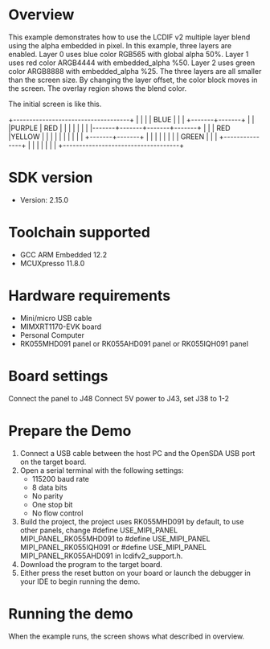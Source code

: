 Overview
========
This example demonstrates how to use the LCDIF v2 multiple layer blend using
the alpha embedded in pixel.
In this example, three layers are enabled. Layer 0 uses blue color RGB565 with
global alpha 50%. Layer 1 uses red color ARGB4444 with embedded_alpha %50.
Layer 2 uses green color ARGB8888 with embedded_alpha %25. The three layers are
all smaller than the screen size. By changing the layer offset, the color block
moves in the screen. The overlay region shows the blend color.

The initial screen is like this.

+------------------------------------+
|               |                    |
|  BLUE         |                    |
|       +-------+-------+            |
|       |PURPLE | RED   |            |
|       |       |       |            |
|-------+-------+-------+-------+    |
|       | RED   |YELLOW |       |    |
|       |       |       |       |    |
|       +-------+-------+       |    |
|               |               |    |
|               |     GREEN     |    |
|               +---------------+    |
|                                    |
|                                    |
|                                    |
+------------------------------------+

SDK version
===========
- Version: 2.15.0

Toolchain supported
===================
- GCC ARM Embedded  12.2
- MCUXpresso  11.8.0

Hardware requirements
=====================
- Mini/micro USB cable
- MIMXRT1170-EVK board
- Personal Computer
- RK055MHD091 panel or RK055AHD091 panel or RK055IQH091 panel

Board settings
==============
Connect the panel to J48
Connect 5V power to J43, set J38 to 1-2

Prepare the Demo
================
1.  Connect a USB cable between the host PC and the OpenSDA USB port on the target board.
2.  Open a serial terminal with the following settings:
    - 115200 baud rate
    - 8 data bits
    - No parity
    - One stop bit
    - No flow control
3.  Build the project, the project uses RK055MHD091 by default, to use other panels,
    change
    #define USE_MIPI_PANEL MIPI_PANEL_RK055MHD091
    to
    #define USE_MIPI_PANEL MIPI_PANEL_RK055IQH091
    or
    #define USE_MIPI_PANEL MIPI_PANEL_RK055AHD091
    in lcdifv2_support.h.
3.  Download the program to the target board.
4.  Either press the reset button on your board or launch the debugger in your IDE to begin running the demo.

Running the demo
================
When the example runs, the screen shows what described in overview.
